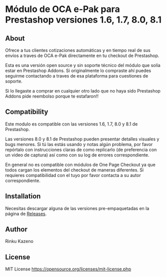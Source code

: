 # Módulo de OCA e-Pak para Prestashop versiones 1.6, 1.7, 8.0, 8.1

## About

Ofrece a tus clientes cotizaciones automáticas y en tiempo real de sus envíos a traves de OCA e-Pak directamente en tu checkout de Prestashop.

Esta es una versión open source y sin soporte técnico del módulo que solía estar en Prestashop Addons. Si originalmente lo compraste ahí puedes seguirme contactando a traves de esa plataforma para cuestiones de soporte.

Si lo llegaste a comprar en cualquier otro lado que no haya sido Prestashop Addons pide reembolso porque te estafaron!!


## Compatibility

Este modulo es compatible con las versiones 1.6, 1.7, 8.0 y 8.1 de Prestashop.

Las versiones 8.0 y 8.1 de Prestashop pueden presentar detalles visuales y bugs menores. Si tú las estás usando y notas algún problema, por favor repórtalo con instrucciones claras de como replicarlo (de preferencia con un video de captura) así como con su log de errores correspondiente.

En general no es compatible con módulos de One Page Checkout ya que todos cargan los elementos del checkout de maneras diferentes. Si requieres compatibilidad con el tuyo por favor contacta a su autor correspondiente.


## Installation

Necesitas descargar alguna de las versiones pre-empaquetadas en la página de [Releases](https://github.com/kazeno/Oca-ePak/releases).


## Author

Rinku Kazeno


## License

MIT License  https://opensource.org/licenses/mit-license.php
